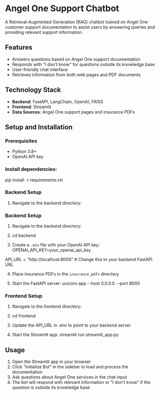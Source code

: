 # Angel One Support Chatbot

A Retrieval-Augmented Generation (RAG) chatbot trained on Angel One customer support documentation to assist users by answering queries and providing relevant support information.

## Features

- Answers questions based on Angel One support documentation
- Responds with "I don't know" for questions outside its knowledge base
- User-friendly chat interface
- Retrieves information from both web pages and PDF documents

## Technology Stack

- **Backend**: FastAPI, LangChain, OpenAI, FAISS
- **Frontend**: Streamlit
- **Data Sources**: Angel One support pages and insurance PDFs

## Setup and Installation

### Prerequisites

- Python 3.8+
- OpenAI API key

### Install dependencies:
pip install -r requirements.txt

### Backend Setup

1. Navigate to the backend directory:



### Backend Setup

1. Navigate to the backend directory:
2. cd backend


3. Create a `.env` file with your OpenAI API key:
OPENAI_API_KEY=your_openai_api_key

API_URL = "http://localhost:8000"  # Change this to your backend FastAPI URL

4. Place insurance PDFs in the `insurance_pdfs` directory

5. Start the FastAPI server:
uvicorn app --host 0.0.0.0 --port 8000

### Frontend Setup

1. Navigate to the frontend directory:
2. cd frontend

3. Update the API_URL in .env to point to your backend server

4. Start the Streamlit app:
streamlit run streamlit_app.py

## Usage

1. Open the Streamlit app in your browser
2. Click "Initialize Bot" in the sidebar to load and process the documentation
3. Ask questions about Angel One services in the chat input
4. The bot will respond with relevant information or "I don't know" if the question is outside its knowledge base
